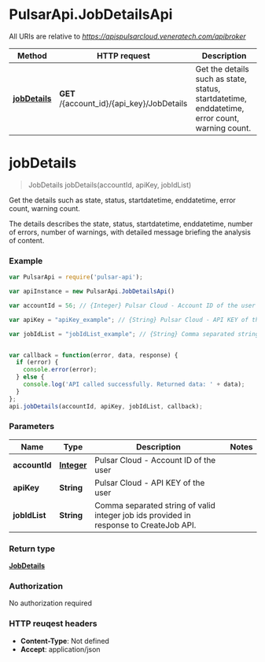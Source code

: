 # PulsarApi.JobDetailsApi

All URIs are relative to *https://apispulsarcloud.veneratech.com/apibroker*

Method | HTTP request | Description
------------- | ------------- | -------------
[**jobDetails**](JobDetailsApi.md#jobDetails) | **GET** /{account_id}/{api_key}/JobDetails | Get the details such as state, status, startdatetime, enddatetime, error count, warning count.


<a name="jobDetails"></a>
# **jobDetails**
> JobDetails jobDetails(accountId, apiKey, jobIdList)

Get the details such as state, status, startdatetime, enddatetime, error count, warning count.

The details describes the state, status, startdatetime, enddatetime, number of errors, number of warnings, with detailed message briefing the analysis of content.

### Example
```javascript
var PulsarApi = require('pulsar-api');

var apiInstance = new PulsarApi.JobDetailsApi()

var accountId = 56; // {Integer} Pulsar Cloud - Account ID of the user

var apiKey = "apiKey_example"; // {String} Pulsar Cloud - API KEY of the user

var jobIdList = "jobIdList_example"; // {String} Comma separated string of valid integer job ids provided in response to CreateJob API.


var callback = function(error, data, response) {
  if (error) {
    console.error(error);
  } else {
    console.log('API called successfully. Returned data: ' + data);
  }
};
api.jobDetails(accountId, apiKey, jobIdList, callback);
```

### Parameters

Name | Type | Description  | Notes
------------- | ------------- | ------------- | -------------
 **accountId** | [**Integer**](.md)| Pulsar Cloud - Account ID of the user | 
 **apiKey** | **String**| Pulsar Cloud - API KEY of the user | 
 **jobIdList** | **String**| Comma separated string of valid integer job ids provided in response to CreateJob API. | 

### Return type

[**JobDetails**](JobDetails.md)

### Authorization

No authorization required

### HTTP reuqest headers

 - **Content-Type**: Not defined
 - **Accept**: application/json

